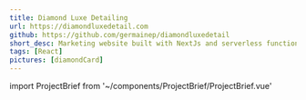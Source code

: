 ```yaml
---
title: Diamond Luxe Detailing 
url: https://diamondluxedetail.com
github: https://github.com/germainep/diamondluxedetail
short_desc: Marketing website built with NextJs and serverless functions.
tags: [React]
pictures: [diamondCard]
---
```

import ProjectBrief from '~/components/ProjectBrief/ProjectBrief.vue'

<ProjectBrief>

</ProjectBrief>
<slot name='tech'/>
